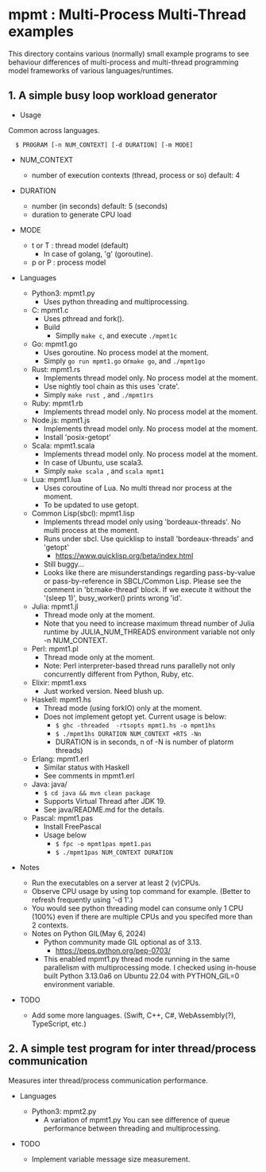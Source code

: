 # mpmt : Multi-Process Multi-Thread examples

This directory contains various (normally) small example programs to see
behaviour differences of multi-process and multi-thread programming model
frameworks of various languages/runtimes.

## 1. A simple busy loop workload generator

* Usage

Common across languages.

```
  $ PROGRAM [-n NUM_CONTEXT] [-d DURATION] [-m MODE]
```

* NUM_CONTEXT
  * number of execution contexts (thread, process or so) default: 4
* DURATION
  * number (in seconds) default: 5 (seconds)
  * duration to generate CPU load
* MODE
  * t or T : thread model (default)
    * In case of golang, 'g' (goroutine).
  * p or P : process model

* Languages
  * Python3: mpmt1.py
    * Uses python threading and multiprocessing.
  * C: mpmt1.c
    * Uses pthread and fork().
    * Build
      * Simplly `make c`, and execute `./mpmt1c`
  * Go: mpmt1.go
      * Uses goroutine. No process model at the moment.
      * Simply `go run mpmt1.go` or`make go`, and `./mpmt1go`
  * Rust: mpmt1.rs
      * Implements thread model only. No process model at the moment.
      * Use nightly tool chain as this uses 'crate'.
      * Simply `make rust `, and `./mpmt1rs`
  * Ruby: mpmt1.rb
      * Implements thread model only. No process model at the moment.
  * Node.js: mpmt1.js
      * Implements thread model only. No process model at the moment.
      * Install 'posix-getopt'
  * Scala: mpmt1.scala
      * Implements thread model only. No process model at the moment.
      * In case of Ubuntu, use scala3.
      * Simply `make scala `, and `scala mpmt1`
  * Lua: mpmt1.lua
      * Uses coroutine of Lua. No multi thread nor process at the moment.
      * To be updated to use getopt.
  * Common Lisp(sbcl): mpmt1.lisp
      * Implements thread model only using 'bordeaux-threads'. No multi process at the moment.
      * Runs under sbcl. Use quicklisp to install 'bordeaux-threads' and 'getopt'
          *  https://www.quicklisp.org/beta/index.html
      * Still buggy...
      * Looks like there are misunderstandings regarding pass-by-value or pass-by-reference in SBCL/Common Lisp. Please see the comment in 'bt:make-thread' block. If we execute it without the '(sleep 1)', busy_worker() prints wrong 'id'.
  * Julia: mpmt1.jl
      * Thread mode only at the moment.
      * Note that you need to increase maximum thread number of Julia runtime by JULIA_NUM_THREADS environment variable not only -n NUM_CONTEXT.
  * Perl: mpmt1.pl
      * Thread mode only at the moment.
      * Note: Perl interpreter-based thread runs parallelly not only concurrently different from Python, Ruby, etc.
  * Elixir: mpmt1.exs
      * Just worked version. Need blush up.
  * Haskell: mpmt1.hs
      * Thread mode (using forkIO) only at the moment.
      * Does not implement getopt yet. Current usage is below:
          * `$ ghc -threaded  -rtsopts mpmt1.hs -o mpmt1hs`
          * `$ ./mpmt1hs DURATION NUM_CONTEXT +RTS -Nn `
          * DURATION is in seconds, n of -N is number of platorm threads)
  * Erlang: mpmt1.erl
      * Similar status with Haskell
      * See comments in mpmt1.erl
  * Java: java/
      * `$ cd java && mvn clean package`
      * Supports Virtual Thread after JDK 19.
      * See java/README.md for the details.
  * Pascal: mpmt1.pas
      * Install FreePascal
      * Usage below
          * `$ fpc -o mpmt1pas mpmt1.pas`
          * `$ ./mpmt1pas NUM_CONTEXT DURATION`

* Notes
  * Run the executables on a server at least 2 (v)CPUs.
  * Observe CPU usage by using top command for example. (Better to refresh frequently using '-d 1'.)
  * You would see python threading model can consume only 1 CPU (100%) even if there are multiple CPUs and you specifed more than 2 contexts.
  * Notes on Python GIL(May 6, 2024)
      * Python community made GIL optional as of 3.13.
          * https://peps.python.org/pep-0703/
      * This enabled mpmt1.py thread mode running in the same parallelism with multiprocessing mode. I checked using in-house built Python 3.13.0a6 on Ubuntu 22.04 with PYTHON_GIL=0 environment variable.

* TODO
  * Add some more languages. (Swift, C++, C#, WebAssembly(?), TypeScript, etc.)

## 2. A simple test program for inter thread/process communication

Measures inter thread/process communication performance.

* Languages
  * Python3: mpmt2.py
      * A variation of mpmt1.py You can see difference of queue performance between threading and multiprocessing.

* TODO
  * Implement variable message size measurement.
